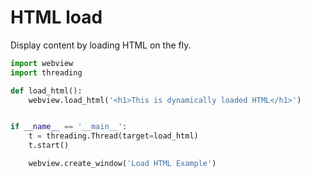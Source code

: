 # HTML load

Display content by loading HTML on the fly.

``` python
import webview
import threading

def load_html():
    webview.load_html('<h1>This is dynamically loaded HTML</h1>')


if __name__ == '__main__':
    t = threading.Thread(target=load_html)
    t.start()

    webview.create_window('Load HTML Example')
```